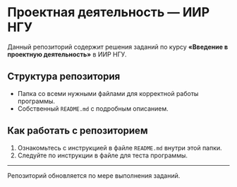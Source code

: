 # Проектная деятельность — ИИР НГУ

Данный репозиторий содержит решения заданий по курсу **«Введение в проектную деятельность»** в ИИР НГУ.  

## Структура репозитория
  - Папка со всеми нужными файлами для корректной работы программы.
  - Cобственный `README.md` с подробным описанием.

## Как работать с репозиторием

1. Ознакомьтесь с инструкцией в файле `README.md` внутри этой папки.  
2. Следуйте по инструкции в файле для теста программы.

---

Репозиторий обновляется по мере выполнения заданий.
